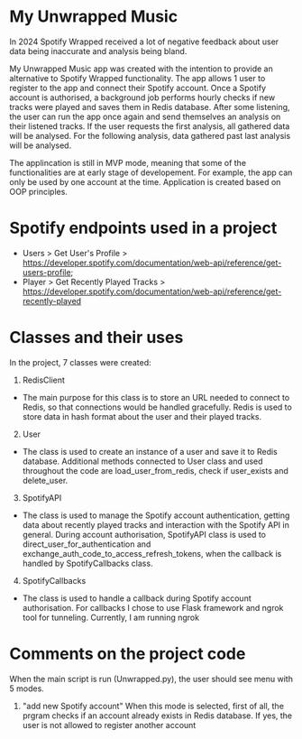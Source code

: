 # My Unwrapped Music

In 2024 Spotify Wrapped received a lot of negative feedback about user data being inaccurate and analysis being bland. 

My Unwrapped Music app was created with the intention to provide an alternative to Spotify Wrapped functionality. The app allows 1 user to register to the app and connect their Spotify account. Once a Spotify account is authorised, a background job performs hourly checks if new tracks were played and saves them in Redis database. After some listening, the user can run the app once again and send themselves an analysis on their listened tracks. If the user requests the first analysis, all gathered data will be analysed. For the following analysis, data gathered past last analysis will be analysed.

The applincation is still in MVP mode, meaning that some of the functionalities are at early stage of developement. For example, the app can only be used by one account at the time. Application is created based on OOP principles.

# Spotify endpoints used in a project

- Users > Get User's Profile > https://developer.spotify.com/documentation/web-api/reference/get-users-profile; 
- Player > Get Recently Played Tracks > https://developer.spotify.com/documentation/web-api/reference/get-recently-played

# Classes and their uses

In the project, 7 classes were created:

1. RedisClient
- The main purpose for this class is to store an URL needed to connect to Redis, so that connections would be handled gracefully. Redis is used to store data in hash format about the user and their played tracks.
2. User
- The class is used to create an instance of a user and save it to Redis database. Additional methods connected to User class and used throughout the code are load_user_from_redis, check if user_exists and delete_user.
3. SpotifyAPI
- The class is used to manage the Spotify account authentication, getting data about recently played tracks and interaction with the Spotify API in general. During account authorisation, SpotifyAPI class is used to direct_user_for_authentication and exchange_auth_code_to_access_refresh_tokens, when the callback is handled by SpotifyCallbacks class.
4. SpotifyCallbacks
- The class is used to handle a callback during Spotify account authorisation. For callbacks I chose to use Flask framework and ngrok tool for tunneling. Currently, I am running ngrok 

# Comments on the project code

When the main script is run (Unwrapped.py), the user should see menu with 5 modes.

1. "add new Spotify account"
When this mode is selected, first of all, the prgram checks if an account already exists in Redis database. If yes, the user is not allowed to register another account 

